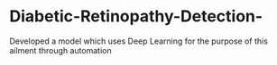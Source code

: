 # Diabetic-Retinopathy-Detection-
Developed a model which uses Deep Learning for the purpose of this ailment through automation
